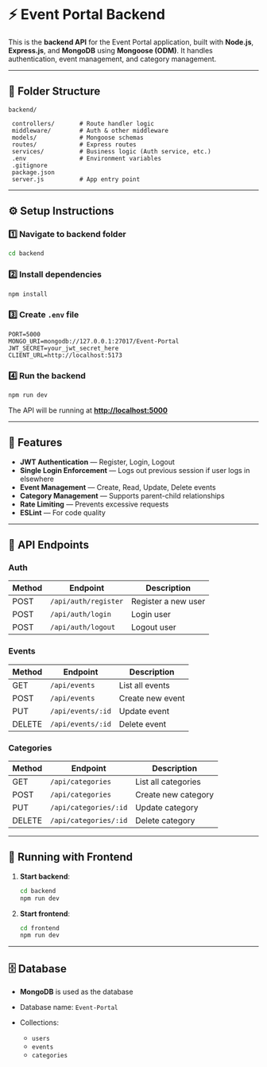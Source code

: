 # ⚡ Event Portal Backend

This is the **backend API** for the Event Portal application, built with **Node.js**, **Express.js**, and **MongoDB** using **Mongoose (ODM)**.
It handles authentication, event management, and category management.

---

## 📂 Folder Structure

```
backend/

 controllers/       # Route handler logic
 middleware/        # Auth & other middleware
 models/            # Mongoose schemas
 routes/            # Express routes
 services/          # Business logic (Auth service, etc.)
 .env               # Environment variables
 .gitignore
 package.json
 server.js          # App entry point
```

---

## ⚙️ Setup Instructions

### 1️⃣ Navigate to backend folder

```bash
cd backend
```

### 2️⃣ Install dependencies

```bash
npm install
```

### 3️⃣ Create `.env` file

```env
PORT=5000
MONGO_URI=mongodb://127.0.0.1:27017/Event-Portal
JWT_SECRET=your_jwt_secret_here
CLIENT_URL=http://localhost:5173
```

### 4️⃣ Run the backend

```bash
npm run dev
```

The API will be running at **[http://localhost:5000](http://localhost:5000)**

---

## 🔑 Features

* **JWT Authentication** — Register, Login, Logout
* **Single Login Enforcement** — Logs out previous session if user logs in elsewhere
* **Event Management** — Create, Read, Update, Delete events
* **Category Management** — Supports parent-child relationships
* **Rate Limiting** — Prevents excessive requests
* **ESLint** — For code quality

---

## 📌 API Endpoints

### **Auth**

| Method | Endpoint             | Description         |
| ------ | -------------------- | ------------------- |
| POST   | `/api/auth/register` | Register a new user |
| POST   | `/api/auth/login`    | Login user          |
| POST   | `/api/auth/logout`   | Logout user         |

### **Events**

| Method | Endpoint          | Description      |
| ------ | ----------------- | ---------------- |
| GET    | `/api/events`     | List all events  |
| POST   | `/api/events`     | Create new event |
| PUT    | `/api/events/:id` | Update event     |
| DELETE | `/api/events/:id` | Delete event     |

### **Categories**

| Method | Endpoint              | Description         |
| ------ | --------------------- | ------------------- |
| GET    | `/api/categories`     | List all categories |
| POST   | `/api/categories`     | Create new category |
| PUT    | `/api/categories/:id` | Update category     |
| DELETE | `/api/categories/:id` | Delete category     |

---

## 🔄 Running with Frontend

1. **Start backend**:

   ```bash
   cd backend
   npm run dev
   ```
2. **Start frontend**:

   ```bash
   cd frontend
   npm run dev
   ```

---

## 🗄 Database

* **MongoDB** is used as the database
* Database name: `Event-Portal`
* Collections:

  * `users`
  * `events`
  * `categories`
